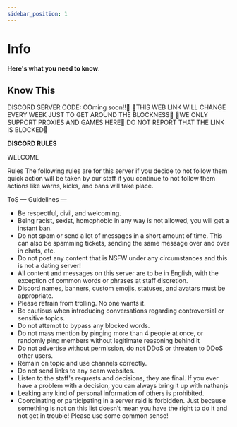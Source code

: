 ```yaml
---
sidebar_position: 1
---
```


# Info

**Here's what you need to know**.

## Know This
DISCORD SERVER CODE: COming soon!!
THIS WEB LINK WILL CHANGE EVERY WEEK JUST TO GET AROUND THE BLOCKNESS
WE ONLY SUPPORT PROXIES AND GAMES HERE
DO NOT REPORT THAT THE LINK IS BLOCKED

**DISCORD RULES**

WELCOME

Rules
The following rules are for this server if you decide to not follow them quick action will be taken by our staff if you continue to not follow them actions like warns, kicks, and bans will take place.

ToS — 
Guidelines — 

- Be respectful, civil, and welcoming.
- Being racist, sexist, homophobic in any way is not allowed, you will get a instant ban.
- Do not spam or send a lot of messages in a short amount of time. This can also be spamming tickets, sending the same message over and over in chats, etc.
- Do not post any content that is NSFW under any circumstances and this is not a dating server!
- All content and messages on this server are to be in English, with the exception of common words or phrases at staff discretion.
- Discord names, banners, custom emojis, statuses, and avatars must be appropriate.
- Please refrain from trolling. No one wants it.
- Be cautious when introducing conversations regarding controversial or sensitive topics.
- Do not attempt to bypass any blocked words.
- Do not mass mention by pinging more than 4 people at once, or randomly ping members without legitimate reasoning behind it
- Do not advertise without permission, do not DDoS or threaten to DDoS other users.
- Remain on topic and use channels correctly.
- Do not send links to any scam websites.
- Listen to the staff's requests and decisions, they are final. If you ever have a problem with a decision, you can always bring it up with nathanjs
- Leaking any kind of personal information of others is prohibited.
- Coordinating or participating in a server raid is forbidden.
Just because something is not on this list doesn’t mean you have the right to do it and not get in trouble! Please use some common sense!
